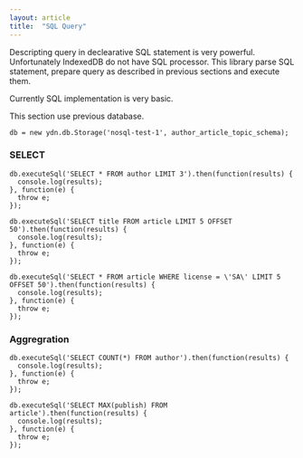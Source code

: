 ```yaml
---
layout: article
title:  "SQL Query"
---
```


Descripting query in declearative SQL statement is very powerful. Unfortunately IndexedDB do not have SQL processor. This library parse SQL statement, prepare query as described in previous sections and execute them.

Currently SQL implementation is very basic.

This section use previous database.

    db = new ydn.db.Storage('nosql-test-1', author_article_topic_schema);

### SELECT ###

    db.executeSql('SELECT * FROM author LIMIT 3').then(function(results) {
      console.log(results);
    }, function(e) {
      throw e;
    });

    db.executeSql('SELECT title FROM article LIMIT 5 OFFSET 50').then(function(results) {
      console.log(results);
    }, function(e) {
      throw e;
    });

    db.executeSql('SELECT * FROM article WHERE license = \'SA\' LIMIT 5 OFFSET 50').then(function(results) {
      console.log(results);
    }, function(e) {
      throw e;
    });


### Aggregration ###

    db.executeSql('SELECT COUNT(*) FROM author').then(function(results) {
      console.log(results);
    }, function(e) {
      throw e;
    });

    db.executeSql('SELECT MAX(publish) FROM article').then(function(results) {
      console.log(results);
    }, function(e) {
      throw e;
    });